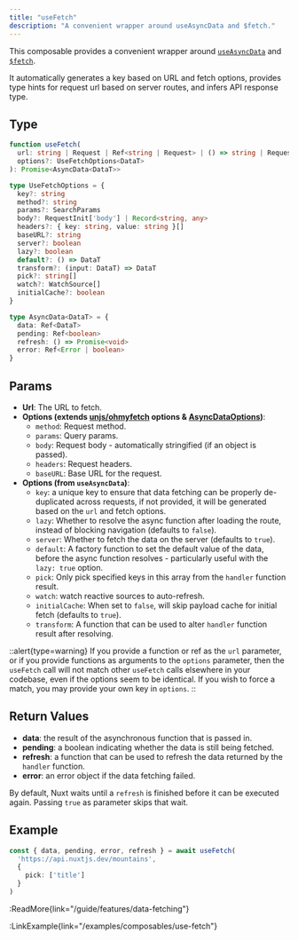 ```yaml
---
title: "useFetch"
description: "A convenient wrapper around useAsyncData and $fetch."
---
```


This composable provides a convenient wrapper around [`useAsyncData`](/api/composables/use-async-data) and [`$fetch`](/api/utils/$fetch).

It automatically generates a key based on URL and fetch options, provides type hints for request url based on server routes, and infers API response type.

## Type

```ts [Signature]
function useFetch(
  url: string | Request | Ref<string | Request> | () => string | Request,
  options?: UseFetchOptions<DataT>
): Promise<AsyncData<DataT>>

type UseFetchOptions = {
  key?: string
  method?: string
  params?: SearchParams
  body?: RequestInit['body'] | Record<string, any>
  headers?: { key: string, value: string }[]
  baseURL?: string
  server?: boolean
  lazy?: boolean
  default?: () => DataT
  transform?: (input: DataT) => DataT
  pick?: string[]
  watch?: WatchSource[]
  initialCache?: boolean
}

type AsyncData<DataT> = {
  data: Ref<DataT>
  pending: Ref<boolean>
  refresh: () => Promise<void>
  error: Ref<Error | boolean>
}
```

## Params

* **Url**: The URL to fetch.
* **Options (extends [unjs/ohmyfetch](https://github.com/unjs/ohmyfetch) options & [AsyncDataOptions](/api/composables/use-async-data#params))**:
  * `method`: Request method.
  * `params`: Query params.
  * `body`: Request body - automatically stringified (if an object is passed).
  * `headers`: Request headers.
  * `baseURL`: Base URL for the request.
* **Options (from `useAsyncData`)**:
  * `key`: a unique key to ensure that data fetching can be properly de-duplicated across requests, if not provided, it will be generated based on the `url` and fetch options.
  * `lazy`: Whether to resolve the async function after loading the route, instead of blocking navigation (defaults to `false`).
  * `server`: Whether to fetch the data on the server (defaults to `true`).
  * `default`: A factory function to set the default value of the data, before the async function resolves - particularly useful with the `lazy: true` option.
  * `pick`: Only pick specified keys in this array from the `handler` function result.
  * `watch`: watch reactive sources to auto-refresh.
  * `initialCache`: When set to `false`, will skip payload cache for initial fetch (defaults to `true`).
  * `transform`: A function that can be used to alter `handler` function result after resolving.

::alert{type=warning}
If you provide a function or ref as the `url` parameter, or if you provide functions as arguments to the `options` parameter, then the `useFetch` call will not match other `useFetch` calls elsewhere in your codebase, even if the options seem to be identical. If you wish to force a match, you may provide your own key in `options`.
::

## Return Values

* **data**: the result of the asynchronous function that is passed in.
* **pending**: a boolean indicating whether the data is still being fetched.
* **refresh**: a function that can be used to refresh the data returned by the `handler` function.
* **error**: an error object if the data fetching failed.

By default, Nuxt waits until a `refresh` is finished before it can be executed again. Passing `true` as parameter skips that wait.

## Example

```ts
const { data, pending, error, refresh } = await useFetch(
  'https://api.nuxtjs.dev/mountains',
  {
    pick: ['title']
  }
)
```

:ReadMore{link="/guide/features/data-fetching"}

:LinkExample{link="/examples/composables/use-fetch"}
